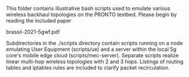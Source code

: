 This folder contains illustrative bash scripts used to
emulate various wireless backhaul topologies on the
PRONTO testbed. Please begin by reading the included
paper

brassil-2021-5gwf.pdf

Subdirectories in the ./scripts directory contain
scripts running on a node emulating User Equipment (scripts/ue)
and a server within the local 5g core's mobile edge cloud
(scripts/mec-server). Separate scripts realize linear multi-hop
wireless topologies with 2 and 3 hops. Listings of routing
tables and iptables rules are included to clarify packet
recirculation.

